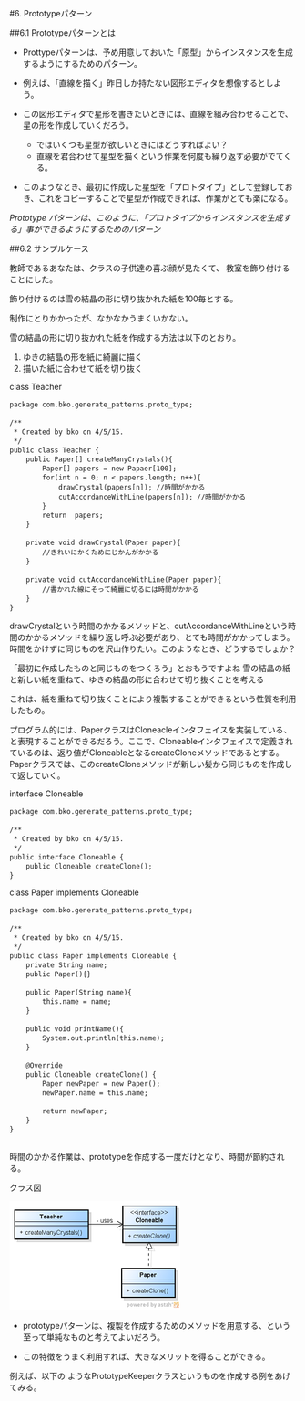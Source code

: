 #6. Prototypeパターン

##6.1 Prototypeパターンとは
- Prottypeパターンは、予め用意しておいた「原型」からインスタンスを生成するようにするためのパターン。

- 例えば、「直線を描く」昨日しか持たない図形エディタを想像するとしよう。
- この図形エディタで星形を書きたいときには、直線を組み合わせることで、星の形を作成していくだろう。
	- ではいくつも星型が欲しいときにはどうすればよい？
	- 直線を君合わせて星型を描くという作業を何度も繰り返す必要がでてくる。
- このようなとき、最初に作成した星型を「プロトタイプ」として登録しておき、これをコピーすることで星型が作成できれば、作業がとても楽になる。

*Prototype パターンは、このように、「プロトタイプからインスタンスを生成する」事ができるようにするためのパターン*

##6.2 サンプルケース

教師であるあなたは、クラスの子供達の喜ぶ顔が見たくて、
教室を飾り付けることにした。

飾り付けるのは雪の結晶の形に切り抜かれた紙を100毎とする。

制作にとりかかったが、なかなかうまくいかない。

雪の結晶の形に切り抜かれた紙を作成する方法は以下のとおり。

1. ゆきの結晶の形を紙に綺麗に描く
2. 描いた紙に合わせて紙を切り抜く

class Teacher

```
package com.bko.generate_patterns.proto_type;

/**
 * Created by bko on 4/5/15.
 */
public class Teacher {
    public Paper[] createManyCrystals(){
        Paper[] papers = new Papaer[100];
        for(int n = 0; n < papers.length; n++){
            drawCrystal(papers[n]); //時間がかかる
            cutAccordanceWithLine(papers[n]); //時間がかかる
        }
        return  papers;
    }

    private void drawCrystal(Paper paper){
        //きれいにかくためにじかんがかかる
    }

    private void cutAccordanceWithLine(Paper paper){
        //書かれた線にそって綺麗に切るには時間がかかる
    }
}
```

drawCrystalという時間のかかるメソッドと、cutAccordanceWithLineという時間のかかるメソッドを繰り返し呼ぶ必要があり、とても時間がかかってしまう。
時間をかけずに同じものを沢山作りたい。このようなとき、どうするでしょか？

「最初に作成したものと同じものをつくろう」とおもうですよね
雪の結晶の紙と新しい紙を重ねて、ゆきの結晶の形に合わせて切り抜くことを考える

これは、紙を重ねて切り抜くことにより複製することができるという性質を利用したもの。

プログラム的には、PaperクラスはCloneacleインタフェイスを実装している、と表現することができるだろう。ここで、Cloneableインタフェイスで定義されているのは、返り値がCloneableとなるcreateCloneメソッドであるとする。Paperクラスでは、このcreateCloneメソッドが新しい髪から同じものを作成して返していく。


interface Cloneable

```
package com.bko.generate_patterns.proto_type;

/**
 * Created by bko on 4/5/15.
 */
public interface Cloneable {
    public Cloneable createClone();
}

```

class Paper implements Cloneable

```
package com.bko.generate_patterns.proto_type;

/**
 * Created by bko on 4/5/15.
 */
public class Paper implements Cloneable {
    private String name;
    public Paper(){}

    public Paper(String name){
        this.name = name;
    }

    public void printName(){
        System.out.println(this.name);
    }

    @Override
    public Cloneable createClone() {
        Paper newPaper = new Paper();
        newPaper.name = this.name;

        return newPaper;
    }
}


```

時間のかかる作業は、prototypeを作成する一度だけとなり、時間が節約される。

クラス図

![prototype1.png](../img/prototype/prototype1.png)


- prototypeパターンは、複製を作成するためのメソッドを用意する、という至って単純なものと考えてよいだろう。

- この特徴をうまく利用すれば、大きなメリットを得ることができる。

例えば、以下の
ようなPrototypeKeeperクラスというものを作成する例をあげてみる。

```

```














